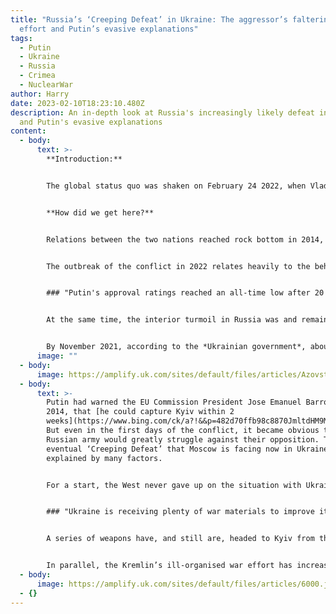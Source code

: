 ```yaml
---
title: "Russia’s ‘Creeping Defeat’ in Ukraine: The aggressor’s faltering war
  effort and Putin’s evasive explanations"
tags:
  - Putin
  - Ukraine
  - Russia
  - Crimea
  - NuclearWar
author: Harry
date: 2023-02-10T18:23:10.480Z
description: An in-depth look at Russia's increasingly likely defeat in Ukraine,
  and Putin's evasive explanations
content:
  - body:
      text: >-
        **Introduction:**


        The global status quo was shaken on February 24 2022, when Vladimir Putin ordered his tanks across the Ukrainian border. Almost a year later, little has gone to plan for the near-autocratic Russian leader, since Ukraine has been able to lead a gallant defence against the odds. Successful counter-offensives, launched by Kyiv in the East and South of the country, keep Putin under significant pressure, and the outcome of the war highly uncertain. A radical deterioration of relations with the West, along with protests in Russia, are proving difficult to explain for Putin as Russia’s “Creeping Defeat”, seems closer to becoming a reality than ever. These circumstances lead one to wonder; how have we come close to witnessing Ukraine’s unlikely victory against its chronic suppressor? And how does the man responsible for the Western energy crisis react to “walking towards defeat and failure”?


        **How did we get here?**


        Relations between the two nations reached rock bottom in 2014, when the Revolution of Dignity in Maidan square led pro-Russian leader Viktor Yanukovych’s removal, which in turn triggered a retaliatory response from Moscow, which evolved into the [annexation of Ukraine's Crimea](https://www.amazon.co.uk/Dream-Europe-Geert-Mak/dp/1787302431). As a result, pro-Russification ethnic groups were able to build on their pre-existing dominant influence in East Ukraine, particularly in the Donbas region. The failure of separatist Ukrainian governments and movements - such as the Azov Regiment - to win the hearts and minds of inhabitants of the Donbas region, which had a [“pro-Russian electorate”](https://www.aljazeera.com/news/2016/8/12/russias-vladimir-putin-dismisses-sergei-ivanov), led to fighting between partisans, resulting in 14,000 deaths between 2014 and the beginning of the war.


        The outbreak of the conflict in 2022 relates heavily to the behaviour of the West. This is because in 2021 Ukraine’s current President, Volodymyr Zelenskyy, expressed interest in his country’s inclusion in the North Atlantic Treaty Organisation, and later the EU. The Kremlin felt threatened by the potential inclusion of Ukraine in NATO, on the basis that it might aid ethnic Ukrainian movements to assert dominance in the (somewhat self-governed) Donbas region, and break the Minsk Agreements of February 2015, which aimed to [stop the Donbas conflict fought between Ukrainians and Russian separatists](https://ospreypublishing.com/uk/armies-of-russias-war-in-ukraine-9781472833440/). Despite several rounds of discussions between Russia and the US, the former still felt threatened by Ukraine’s inclusion, due to consistent NATO deployment in Eastern Europe and the Baltic Region.


        ### "Putin's approval ratings reached an all-time low after 20 years in power."


        At the same time, the interior turmoil in Russia was and remains significant, with Putin’s approval ratings reaching an [all-time low after over 20 years in power](https://www.aljazeera.com/opinions/2020/6/17/putins-rating-is-collapsing-as-anger-grows-in-russia/). This prompted Putin to resurrect a long-dormant Russian nationalism, in order to re-emerge in the polls as the nation’s undisputed leader. Against this backdrop, he recognised the Ukrainian regions of Luhansk and Donetsk as fully independent on the 21st of February 2022, and [invaded the country 3 days later](https://www.newsbytesapp.com/news/world/russia-ukraine-conflict-explained-how-did-it-start/story).


        By November 2021, according to the *Ukrainian government*, about one million soldiers had been deployed across the Eastern and Southern provinces of Luhansk and Donetsk. The Kremlin attempted to persuade Russians and the West that the sole goal of the invasion was to “ensure denazification and demilitarisation”, and though this was not completely wrong with regards to its aims of disarming the disputed regions, its claims about Ukraine’s denazification cannot be backed with any concrete evidence, and [account for clear propaganda](https://www.npr.org/2022/03/01/1083677765/putin-denazify-ukraine-russia-history).
      image: ""
  - body:
      image: https://amplify.uk.com/sites/default/files/articles/Azovstal%20steel%20plant_0.png
  - body:
      text: >-
        Putin had warned the EU Commission President Jose Emanuel Barroso in
        2014, that [he could capture Kyiv within 2
        weeks](https://www.bing.com/ck/a?!&&p=482d70ffb98c8870JmltdHM9MTY3NTEyMzIwMCZpZ3VpZD0wM2E3NDA0Yi1jMzM4LTYzOTctMzVmYS01MjZjYzIxZjYyODgmaW5zaWQ9NTE3NQ&ptn=3&hsh=3&fclid=03a7404b-c338-6397-35fa-526cc21f6288&psq=i+can+conquer+kiev+in+two+weeks&u=a1aHR0cHM6Ly90aW1lLmNvbS8zMjU5Njk5L3B1dGluLWJvYXN0LWtpZXYtMi13ZWVrcy8&ntb=1).
        But even in the first days of the conflict, it became obvious that the
        Russian army would greatly struggle against their opposition. The
        eventual ‘Creeping Defeat’ that Moscow is facing now in Ukraine can be
        explained by many factors.  


        For a start, the West never gave up on the situation with Ukraine, but instead heavily involved itself in the crisis. An “ethical movement” supporting Ukraine was launched, with parliament buildings being lit in the colours of the Ukrainian flag, sports teams wearing yellow and blue armbands, and even the country winning the Eurovision song contest of 2022, as a result of the popular vote. Meanwhile, claims from Zelenskyy that Russia is carrying out a second Holodomor, described by *[Robert Conquest](https://www.amazon.co.uk/Harvest-Sorrow-Soviet-Collectivization-Terror-Famine/dp/0195040546)* as the first manmade famine in history, accelerated the West’s humanitarian response even further. Furthermore, Western support didn’t simply stay in an ethical sphere; Europe and NATO carried on supporting Ukraine’s cause - and in turn their own interests of weakening Russia and gaining further regional influence - through a very familiar tactic: armament.


        ### "Ukraine is receiving plenty of war materials to improve its chances of military success."


        A series of weapons have, and still are, headed to Kyiv from the West. Earlier this year, President Zelensky received the M270 Multiple-Launch Rocket System, anti-tank weapons and Mastiff armoured vehicles. He also recently welcomed Germany’s long-anticipated decision to send its leopard tanks, the number of which will reach up to 100 by next year; Ukraine is hence [receiving plenty of war materials to improve its chances of military success](https://open.spotify.com/episode/4vdjMhKOhUXu7h4Tw7yf0I?si=91c68fe91a4b4892).


        In parallel, the Kremlin’s ill-organised war effort has increased Kyiv’s chances to emerge victorious from the conflict. Specifically, Moscow is suffering from major corruption in the army sector, meaning that despite billions of dollars being spent on the modernisation of its armed forces in the past decade, much of its technology still remains outdated and faulty, such that in that much of Russia’s military technology cannot compete with the Western equivalents. Furthermore, Putin’s war machine has been proven to be lagging behind the West in operations such as “certain complex tactics such as combined arms operations and suppression of enemy air defences” (Steve Piffer, William J. Perry, Centre for International Security and Cooperation, Stanford University). At the same time, many Russian soldiers - especially those who have been conscripted later in the war effort - are badly trained and equipped.
  - body:
      image: https://amplify.uk.com/sites/default/files/articles/6000.jpg_0.jpg
  - {}
---
```

